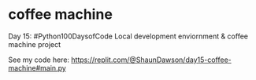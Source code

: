 # coffee machine
 Day 15: #Python100DaysofCode Local development enviornment & coffee machine project

 See my code here: 
 https://replit.com/@ShaunDawson/day15-coffee-machine#main.py
